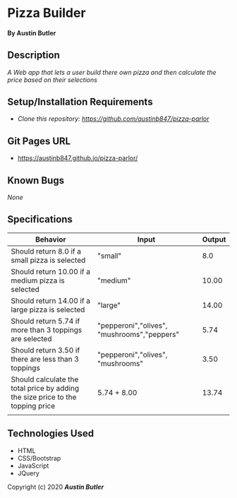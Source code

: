 # Pizza Builder

#### By Austin Butler

## Description

_A Web app that lets a user build there own pizza and then calculate the price based on their selections_
  
## Setup/Installation Requirements

* _Clone this repository: https://github.com/austinb847/pizza-parlor_

## Git Pages URL
* https://austinb847.github.io/pizza-parlor/

## Known Bugs

_None_

## Specifications

| Behavior                                                                       	| Input                                       	| Output 	|
|--------------------------------------------------------------------------------	|---------------------------------------------	|--------	|
| Should return 8.0 if a small pizza is selected                                 	| "small"                                     	| 8.0    	|
| Should return 10.00 if a medium pizza is selected                              	| "medium"                                    	| 10.00  	|
| Should return 14.00 if a large pizza is selected                               	| "large"                                     	| 14.00  	|
| Should return 5.74 if more than 3 toppings are selected                        	| "pepperoni","olives", "mushrooms","peppers" 	| 5.74   	|
| Should return 3.50 if there are less than 3 toppings                           	| "pepperoni","olives", "mushrooms"           	| 3.50   	|
| Should calculate the total price by adding the size price to the topping price 	| 5.74 + 8.00                                 	| 13.74  	|
|                                                                                	|                                             	|        	|

## Technologies Used

* HTML
* CSS/Bootstrap
* JavaScript
* JQuery

Copyright (c) 2020 **_Austin Butler_**